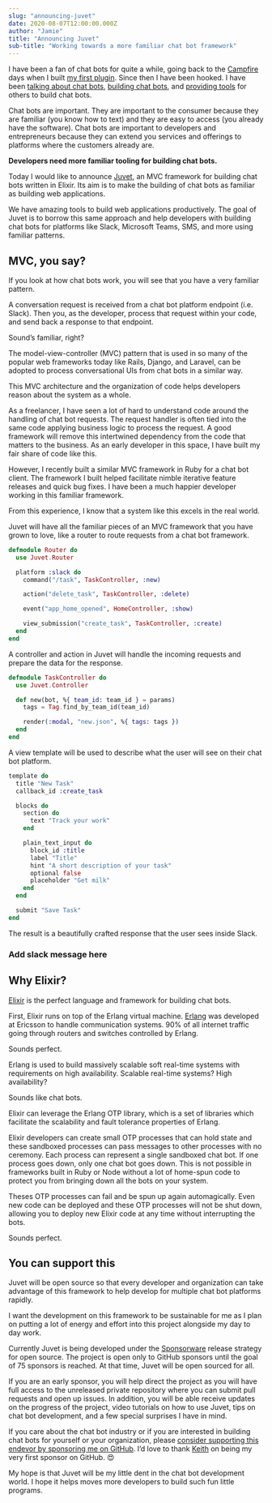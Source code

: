 ```yaml
---
slug: "announcing-juvet"
date: 2020-08-07T12:00:00.000Z
author: "Jamie"
title: "Announcing Juvet"
sub-title: "Working towards a more familiar chat bot framework"
---
```


I have been a fan of chat bots for quite a while, going back to the [Campfire](https://basecamp.com/retired/campfire) days when I built [my first plugin](https://github.com/github/hubot-scripts/commit/dfdb2805154c8f927ac9d8cee07890a64bda0531#diff-cd0614ffeae829469ec4cc2a9fe50202). Since then I have been hooked. I have been [talking about chat bots](https://www.youtube.com/watch?v=3De5_5Twnjc), [building chat bots](https://slack.com/apps/A04A2V1QU-tatsu), and [providing tools](https://github.com/tatsuio/dialogue) for others to build chat bots.

Chat bots are important. They are important to the consumer because they are familiar (you know how to text) and they are easy to access (you already have the software). Chat bots are important to developers and entrepreneurs because they can extend you services and offerings to platforms where the customers already are.

**Developers need more familiar tooling for building chat bots.**

Today I would like to announce [Juvet](https://github.com/juvet/juvet), an MVC framework for building chat bots written in Elixir. Its aim is to make the building of chat bots as familiar as building web applications.

We have amazing tools to build web applications productively. The goal of Juvet is to borrow this same approach and help developers with building chat bots for platforms like Slack, Microsoft Teams, SMS, and more using familiar patterns.

## MVC, you say?

If you look at how chat bots work, you will see that you have a very familiar pattern.

A conversation request is received from a chat bot platform endpoint (i.e. Slack). Then you, as the developer, process that request within your code, and send back a response to that endpoint.

Sound’s familiar, right?

The model-view-controller (MVC) pattern that is used in so many of the popular web frameworks today like Rails, Django, and Laravel, can be adopted to process conversational UIs from chat bots in a similar way.

This MVC architecture and the organization of code helps developers reason about the system as a whole.

As a freelancer, I have seen a lot of hard to understand code around the handling of chat bot requests. The request handler is often tied into the same code applying business logic to process the request. A good framework will remove this intertwined dependency from the code that matters to the business. As an early developer in this space, I have built my fair share of code like this.

However, I recently built a similar MVC framework in Ruby for a chat bot client. The framework I built helped facilitate nimble iterative feature releases and quick bug fixes. I have been a much happier developer working in this familiar framework.

From this experience, I know that a system like this excels in the real world.

Juvet will have all the familiar pieces of an MVC framework that you have grown to love, like a router to route requests from a chat bot framework.

```ex
defmodule Router do
  use Juvet.Router

  platform :slack do
    command("/task", TaskController, :new)

    action("delete_task", TaskController, :delete)

    event("app_home_opened", HomeController, :show)

    view_submission("create_task", TaskController, :create)
  end
end
```

A controller and action in Juvet will handle the incoming requests and prepare the data for the response.

```ex
defmodule TaskController do
  use Juvet.Controller

  def new(bot, %{ team_id: team_id } = params)
    tags = Tag.find_by_team_id(team_id)

    render(:modal, "new.json", %{ tags: tags })
  end
end
```

A view template will be used to describe what the user will see on their chat bot platform.

```ex
template do
  title "New Task"
  callback_id :create_task

  blocks do
    section do
      text "Track your work"
    end

    plain_text_input do
      block_id :title
      label "Title"
      hint "A short description of your task"
      optional false
      placeholder "Get milk"
    end
  end

  submit "Save Task"
end
```

The result is a beautifully crafted response that the user sees inside Slack.

### Add slack message here

## Why Elixir?

[Elixir](http://elixir-lang.org) is the perfect language and framework for building chat bots.

First, Elixir runs on top of the Erlang virtual machine. [Erlang](https://www.erlang.org/) was developed at Ericsson to handle communication systems. 90% of all internet traffic going through routers and switches controlled by Erlang.

Sounds perfect.

Erlang is used to build massively scalable soft real-time systems with requirements on high availability. Scalable real-time systems? High availability?

Sounds like chat bots.

Elixir can leverage the Erlang OTP library, which is a set of libraries which facilitate the scalability and fault tolerance properties of Erlang.

Elixir developers can create small OTP processes that can hold state and these sandboxed processes can pass messages to other processes with no ceremony. Each process can represent a single sandboxed chat bot. If one process goes down, only one chat bot goes down. This is not possible in frameworks built in Ruby or Node without a lot of home-spun code to protect you from bringing down all the bots on your system.

Theses OTP processes can fail and be spun up again automagically. Even new code can be deployed and these OTP processes will not be shut down, allowing you to deploy new Elixir code at any time without interrupting the bots.

Sounds perfect.

## You can support this

Juvet will be open source so that every developer and organization can take advantage of this framework to help develop for multiple chat bot platforms rapidly.

I want the development on this framework to be sustainable for me as I plan on putting a lot of energy and effort into this project alongside my day to day work.

Currently Juvet is being developed under the [Sponsorware](https://github.com/sponsorware/docs) release strategy for open source. The project is open only to GitHub sponsors until the goal of 75 sponsors is reached. At that time, Juvet will be open sourced for all.

If you are an early sponsor, you will help direct the project as you will have full access to the unreleased private repository where you can submit pull requests and open up issues. In addition, you will be able receive updates on the progress of the project, video tutorials on how to use Juvet, tips on chat bot development, and a few special surprises I have in mind.

If you care about the chat bot industry or if you are interested in building chat bots for yourself or your organization, please [consider supporting this endevor by sponsoring me on GitHub](https://github.com/sponsors/jwright). I’d love to thank [Keith](https://github.com/keiththomps) on being my very first sponsor on GitHub. 😍

My hope is that Juvet will be my little dent in the chat bot development world. I hope it helps moves more developers to build such fun little programs.
